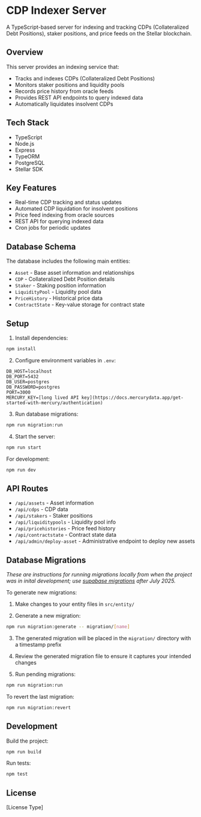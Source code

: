 # CDP Indexer Server

A TypeScript-based server for indexing and tracking CDPs (Collateralized Debt Positions), staker positions, and price feeds on the Stellar blockchain.

## Overview

This server provides an indexing service that:
- Tracks and indexes CDPs (Collateralized Debt Positions)
- Monitors staker positions and liquidity pools
- Records price history from oracle feeds
- Provides REST API endpoints to query indexed data
- Automatically liquidates insolvent CDPs

## Tech Stack

- TypeScript
- Node.js
- Express
- TypeORM
- PostgreSQL
- Stellar SDK

## Key Features

- Real-time CDP tracking and status updates
- Automated CDP liquidation for insolvent positions
- Price feed indexing from oracle sources
- REST API for querying indexed data
- Cron jobs for periodic updates

## Database Schema

The database includes the following main entities:

- `Asset` - Base asset information and relationships
- `CDP` - Collateralized Debt Position details
- `Staker` - Staking position information  
- `LiquidityPool` - Liquidity pool data
- `PriceHistory` - Historical price data
- `ContractState` - Key-value storage for contract state

## Setup

1. Install dependencies:
```bash
npm install
```

2. Configure environment variables in `.env`:
```
DB_HOST=localhost
DB_PORT=5432
DB_USER=postgres 
DB_PASSWORD=postgres
PORT=3000
MERCURY_KEY=[long lived API key](https://docs.mercurydata.app/get-started-with-mercury/authentication)
```

3. Run database migrations:
```bash
npm run migration:run
```

4. Start the server:
```bash
npm run start
```

For development:
```bash 
npm run dev
```

## API Routes

- `/api/assets` - Asset information
- `/api/cdps` - CDP data
- `/api/stakers` - Staker positions 
- `/api/liquiditypools` - Liquidity pool info
- `/api/pricehistories` - Price feed history
- `/api/contractstate` - Contract state data
- `/api/admin/deploy-asset` - Administrative endpoint to deploy new assets

## Database Migrations

_These are instructions for running migrations locally from when the project was in inital development; use [supabase migrations](https://supabase.com/docs/guides/deployment/database-migrations) after July 2025._

To generate new migrations:

1. Make changes to your entity files in `src/entity/`

2. Generate a new migration:
```bash
npm run migration:generate -- migration/[name]
```

3. The generated migration will be placed in the `migration/` directory with a timestamp prefix

4. Review the generated migration file to ensure it captures your intended changes

5. Run pending migrations:
```bash
npm run migration:run
```

To revert the last migration:
```bash
npm run migration:revert
```

## Development

Build the project:
```bash
npm run build
```

Run tests:
```bash
npm test
```

## License

[License Type]